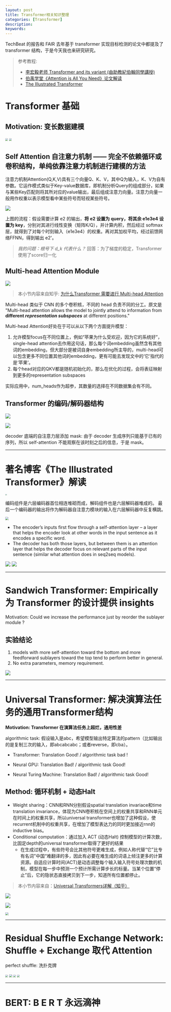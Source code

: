 ```yaml
---
layout: post
title: Transformer相关知识整理
categories: [Transformer]
description: 
keywords: 
---
```


TechBeat 的报告和 FAIR 去年基于 transformer 实现目标检测的论文中都提及了 transformer 结构，于是今天我也来研究研究。

> 参考教程: 
>
> - [李宏毅老师 Transformer and its variant (由助教紀伯翰同學講授) ](https://www.bilibili.com/video/BV1ST4y1378R?from=search&seid=17310878830850294922)
> - [伯禹学堂《Attention is All You Need》论文解读]( https://www.boyuai.com/videos/10minspaper/o_6qAgqoWvE44v1rZVNlb )
> - [The Illustrated Transformer](http://jalammar.github.io/illustrated-transformer/)

# Transformer 基础

## Motivation: 变长数据建模

<img src="/images/transformer/2.png" style="zoom:50%;" />

<img src="/images/transformer/3.png" style="zoom:50%;" />

## Self Attention 自注意力机制 —— 完全不依赖循环或卷积结构，单纯依靠注意力机制进行建模的方法

注意力机制Attention(Q,K,V)具有三个向量Q、K、V，其中Q为输入，K、V为自有参数。它运作模式类似于Key-value数据库，即机制分析Query的组成部分，如果与某些Key匹配则将其所对应的value输出，最后组成注意力向量。注意力向量一般用作权重以表示模型看中某些符号而轻视某些符号。 

<img src="/images/transformer/4.png" style="zoom:100%;" />

上图的流程：假设需要计算 e2 的输出，**将 e2 设置为 query，将其余 e1e3e4 设置为 key**，分别对其进行线性变换（矩阵K/Q），并计算内积，然后经过 softmax 层，就得到了对每个时刻输入（e1e3e4）的权重。再对其加权平均，经过前馈网络FFNN，得到输出 e2'。

> *我的问题：根号下 d_k 代表什么？*  回答：为了梯度的稳定，Transformer使用了score归一化 

## Multi-head Attention Module

<img src="/images/transformer/5.png" style="zoom:100%;" />

> 本小节内容来自知乎: [为什么Transformer 需要进行 Multi-head Attention]( https://www.zhihu.com/question/341222779 )

Multi-head 类似于 CNN 的多个卷积核，不同的 head 负责不同的分工。原文是 "Multi-head attention allows the model to jointly attend to information from **different *representation subspaces*** at different positions."

Multi-head Attention好处在于可以从以下两个方面提升模型：

1. 允许模型focus在不同位置上，例如“苹果为什么受欢迎，因为它的系统好”，single-head attention去作用这句话，那么每个词embedding虽然含有其他词的embedding，但大部分是被词自身embedding所主导的，multi-head可以包含更多不同位置其他词的embedding，更有可能去发现文中的‘它’指代的是‘苹果’。
2. 每个head对应的QKV都是随机初始化的，那么在优化的过程，会将表征映射到更多的representation subspaces

实际应用中，num_heads作为超参，其数量的选择在不同数据集会有不同。

## Transformer 的编码/解码器结构

<img src="/images/transformer/7.png" style="zoom:100%;" />

![](/images/transformer/1.png)

decoder 底端的自注意力层添加 mask: 由于 decoder 生成序列只能基于已有的序列，所以 self-attention 不能观察在该时刻之后的信息，于是 mask。



---

# 著名博客《The Illustrated Transformer》解读

<img src="https://jalammar.github.io/images/t/The_transformer_encoder_decoder_stack.png" style="zoom:30%;" />

编码组件是六层编码器首位相连堆砌而成，解码组件也是六层解码器堆成的。 最后一个编码器的输出将作为解码器自注意力模块的输入在六层解码器中反复横跳。

<img src="http://jalammar.github.io/images/t/Transformer_decoder.png" style="zoom:63%;" />

- The encoder’s inputs first flow through a self-attention layer – a layer that helps the encoder look at other words in the input sentence as it encodes a specific word.
- The decoder has both those layers, but between them is an attention layer that helps the decoder focus on relevant parts of the input sentence (similar what attention does in seq2seq models).

<img src="/images/transformer/transformer-1.png" style="zoom:100%;" />

<img src="/images/transformer/transformer-2.png" style="zoom:100%;" />



---

# Sandwich Transformer: Empirically 为 Transformer 的设计提供 insights

Motivation: Could we increase the performance just by reorder the sublayer module ?

## 实验结论

1. models with more self-attention toward the bottom and more feedforward sublayers toward the top tend to perform better in general.
2. No extra parameters, memory requirement.

<img src="/images/transformer/8.png" style="zoom:100%;" />



---

# Universal Transformer: 解决演算法任务的通用Transformer结构

**Motivation: Transformer 在演算法任务上超烂，通用性差**

algorithmic task: 假设输入是abc，希望模型输出特定算法的pattern（比如输出的是复制三次的输入，即abcabcabc；或者reverse，即cba）。

- Transformer: Translation Good! / algorithmic task bad !

- Neural GPU: Translation Bad! / algorithmic task Good!

- Neural Turing Machine: Translation Bad! / algorithmic task Good!

## Method: 循环机制 + 动态Halt

- Weight sharing：CNN和RNN分别假设spatial translation invariace和time translation invariance，体现为CNN卷积核在空间上的权重共享和RNN单元在时间上的权重共享，所以universal transformer也增加了这种假设，使recurrent机制中的权重共享，在增加了模型表达力的同时更加接近rnn的inductive bias。
- Conditional computation：通过加入 ACT (动态Halt) 控制模型的计算次数，比固定depth的universal transformer取得了更好的结果
  - 在生成过程中，有些符号会比其他符号更难生成，例如人称代替“它”比专有名词”中国“难翻译的多，因此有必要在难生成的词语上倾注更多的计算资源。自适应计算时间(ACT)是动态调整每个输入输入符号处理次数的机制，模型在每一步中预测一个预计所需计算步长的标量。当某个位置“停止”后，它的隐状态直接拷贝到下一步，知道所有位置都停止。 

> 本小节内容来自：[Universal Transformers详解（知乎）]( https://zhuanlan.zhihu.com/p/44655133 )

![](https://pic4.zhimg.com/80/v2-06f3b6a7016757e83da0edd74a808848_720w.jpg)

![](https://picb.zhimg.com/80/v2-657e3d42c13f256ede5e279d606325e5_720w.jpg)

<img src="/images/transformer/9.png" style="zoom:60%;" />



---

# Residual Shuffle Exchange Network: Shuffle + Exchange 取代 Attention

perfect shuffle: 洗扑克牌

<img src="../../images/transformer/10.png" style="zoom:50%;" />

<img src="../../images/transformer/11.png" style="zoom:60%;" />

<img src="../../images/transformer/12.png" style="zoom:50%;" />

<img src="../../images/transformer/13.png" style="zoom:50%;" />



---

# BERT: B  E  R  T  永远滴神

